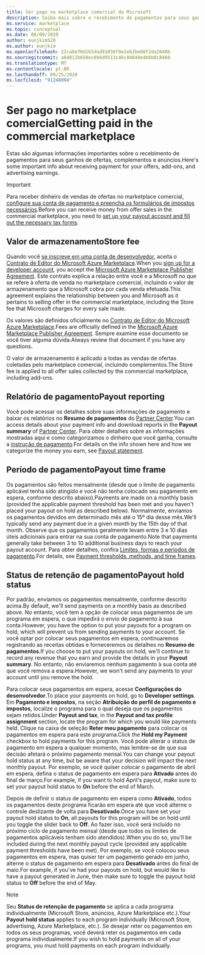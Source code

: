 ```yaml
---
title: Ser pago no marketplace comercial da Microsoft
description: Saiba mais sobre o recebimento de pagamentos para seus ganhos no marketplace comercial da Microsoft.
ms.service: marketplace
ms.topic: conceptual
ms.date: 06/09/2020
author: eunjkim520
ms.author: eunjkim
ms.openlocfilehash: 22ca8ef0d1b5dad91036f0e2eb2be66f2da2640b
ms.sourcegitcommit: a84812b650ec8b6d0513c46c04840e4bbb0c8460
ms.translationtype: MT
ms.contentlocale: pt-BR
ms.lasthandoff: 09/25/2020
ms.locfileid: "91248894"
---
```

# <a name="getting-paid-in-the-commercial-marketplace"></a><span data-ttu-id="50e8b-103">Ser pago no marketplace comercial</span><span class="sxs-lookup"><span data-stu-id="50e8b-103">Getting paid in the commercial marketplace</span></span>

<span data-ttu-id="50e8b-104">Estas são algumas informações importantes sobre o recebimento de pagamentos para seus ganhos de ofertas, complementos e anúncios.</span><span class="sxs-lookup"><span data-stu-id="50e8b-104">Here's some important info about receiving payment for your offers, add-ons, and advertising earnings.</span></span>

> [!IMPORTANT]
> <span data-ttu-id="50e8b-105">Para receber dinheiro de vendas de ofertas no marketplace comercial, [configure sua conta de pagamento e preencha os formulários de impostos necessários](/azure/marketplace/marketplace-payout-account-setup).</span><span class="sxs-lookup"><span data-stu-id="50e8b-105">Before you can receive money from offer sales in the commercial marketplace, you need to [set up your payout account and fill out the necessary tax forms](/azure/marketplace/marketplace-payout-account-setup).</span></span>

## <a name="store-fee"></a><span data-ttu-id="50e8b-106">Valor de armazenamento</span><span class="sxs-lookup"><span data-stu-id="50e8b-106">Store fee</span></span>

<span data-ttu-id="50e8b-107">Quando você [se inscreve em uma conta de desenvolvedor](https://go.microsoft.com/fwlink/p/?LinkID=615100), aceita o [Contrato de Editor do Microsoft Azure Marketplace](https://go.microsoft.com/fwlink/p/?LinkID=699560).</span><span class="sxs-lookup"><span data-stu-id="50e8b-107">When you [sign up for a developer account](https://go.microsoft.com/fwlink/p/?LinkID=615100), you accept the [Microsoft Azure Marketplace Publisher Agreement](https://go.microsoft.com/fwlink/p/?LinkID=699560).</span></span> <span data-ttu-id="50e8b-108">Este contrato explica a relação entre você e a Microsoft no que se refere à oferta de venda no marketplace comercial, incluindo o valor de armazenamento que a Microsoft cobra por cada venda efetuada.</span><span class="sxs-lookup"><span data-stu-id="50e8b-108">This agreement explains the relationship between you and Microsoft as it pertains to selling offer in the commercial marketplace, including the Store fee that Microsoft charges for every sale made.</span></span>

<span data-ttu-id="50e8b-109">Os valores são definidos oficialmente no [Contrato de Editor do Microsoft Azure Marketplace](https://go.microsoft.com/fwlink/p/?LinkID=699560).</span><span class="sxs-lookup"><span data-stu-id="50e8b-109">Fees are officially defined in the [Microsoft Azure Marketplace Publisher Agreement](https://go.microsoft.com/fwlink/p/?LinkID=699560).</span></span> <span data-ttu-id="50e8b-110">Sempre examine esse documento se você tiver alguma dúvida.</span><span class="sxs-lookup"><span data-stu-id="50e8b-110">Always review that document if you have any questions.</span></span>

<span data-ttu-id="50e8b-111">O valor de armazenamento é aplicado a todas as vendas de ofertas coletadas pelo marketplace comercial, incluindo complementos.</span><span class="sxs-lookup"><span data-stu-id="50e8b-111">The Store fee is applied to all offer sales collected by the commercial marketplace, including add-ons.</span></span>

## <a name="payout-reporting"></a><span data-ttu-id="50e8b-112">Relatório de pagamento</span><span class="sxs-lookup"><span data-stu-id="50e8b-112">Payout reporting</span></span>

<span data-ttu-id="50e8b-113">Você pode acessar os detalhes sobre suas informações de pagamento e baixar os relatórios no **Resumo de pagamentos** do [Partner Center](https://partner.microsoft.com/dashboard).</span><span class="sxs-lookup"><span data-stu-id="50e8b-113">You can access details about your payment info and download reports in the **Payout summary** of [Partner Center](https://partner.microsoft.com/dashboard).</span></span> <span data-ttu-id="50e8b-114">Para obter detalhes sobre as informações mostradas aqui e como categorizamos o dinheiro que você ganha, consulte a [instrução de pagamento](payout-statement.md).</span><span class="sxs-lookup"><span data-stu-id="50e8b-114">For details on the info shown here and how we categorize the money you earn, see [Payout statement](payout-statement.md).</span></span>

## <a name="payout-time-frame"></a><span data-ttu-id="50e8b-115">Período de pagamento</span><span class="sxs-lookup"><span data-stu-id="50e8b-115">Payout time frame</span></span>

<span data-ttu-id="50e8b-116">Os pagamentos são feitos mensalmente (desde que o limite de pagamento aplicável tenha sido atingido e você não tenha colocado seu pagamento em espera, conforme descrito abaixo).</span><span class="sxs-lookup"><span data-stu-id="50e8b-116">Payments are made on a monthly basis (provided the applicable payment threshold has been met and you haven't placed your payout on hold as described below).</span></span> <span data-ttu-id="50e8b-117">Normalmente, enviamos os pagamentos devidos em determinado mês até o 15º dia desse mês.</span><span class="sxs-lookup"><span data-stu-id="50e8b-117">We'll typically send any payment due in a given month by the 15th day of that month.</span></span> <span data-ttu-id="50e8b-118">Observe que os pagamentos geralmente levam entre 3 e 10 dias úteis adicionais para entrar na sua conta de pagamento.</span><span class="sxs-lookup"><span data-stu-id="50e8b-118">Note that payments generally take between 3 to 10 additional business days to reach your payout account.</span></span> <span data-ttu-id="50e8b-119">Para obter detalhes, confira [Limites, formas e períodos de pagamento](payment-thresholds-methods-timeframes.md).</span><span class="sxs-lookup"><span data-stu-id="50e8b-119">For details, see [Payment thresholds, methods, and time frames](payment-thresholds-methods-timeframes.md).</span></span>

## <a name="payout-hold-status"></a><span data-ttu-id="50e8b-120">Status de retenção de pagamento</span><span class="sxs-lookup"><span data-stu-id="50e8b-120">Payout hold status</span></span>

<span data-ttu-id="50e8b-121">Por padrão, enviamos os pagamentos mensalmente, conforme descrito acima.</span><span class="sxs-lookup"><span data-stu-id="50e8b-121">By default, we'll send payments on a monthly basis as described above.</span></span> <span data-ttu-id="50e8b-122">No entanto, você tem a opção de colocar seus pagamentos de um programa em espera, o que impedirá o envio de pagamento à sua conta.</span><span class="sxs-lookup"><span data-stu-id="50e8b-122">However, you have the option to put your payouts for a program on hold, which will prevent us from sending payments to your account.</span></span> <span data-ttu-id="50e8b-123">Se você optar por colocar seus pagamentos em espera, continuaremos registrando as receitas obtidas e forneceremos os detalhes no **Resumo de pagamentos**.</span><span class="sxs-lookup"><span data-stu-id="50e8b-123">If you choose to put your payouts on hold, we'll continue to record any revenue that you earn and provide the details in your **Payout summary**.</span></span> <span data-ttu-id="50e8b-124">No entanto, não enviaremos nenhum pagamento à sua conta até que você remova a espera.</span><span class="sxs-lookup"><span data-stu-id="50e8b-124">However, we won't send any payments to your account until you remove the hold.</span></span>

<span data-ttu-id="50e8b-125">Para colocar seus pagamentos em espera, acesse **Configurações do desenvolvedor**.</span><span class="sxs-lookup"><span data-stu-id="50e8b-125">To place your payments on hold, go to **Developer settings**.</span></span> <span data-ttu-id="50e8b-126">Em **Pagamento e impostos**, na seção **Atribuição do perfil de pagamento e impostos**, localize o programa para o qual deseja que os pagamentos sejam retidos.</span><span class="sxs-lookup"><span data-stu-id="50e8b-126">Under **Payout and tax**, in the **Payout and tax profile assignment** section, locate the program for which you would like payments held.</span></span> <span data-ttu-id="50e8b-127">Clique na caixa de seleção **Reter meu pagamento** para colocar os pagamentos em espera para este programa.</span><span class="sxs-lookup"><span data-stu-id="50e8b-127">Click the **Hold my Payment** checkbox to hold payments for this program.</span></span> <span data-ttu-id="50e8b-128">Você pode alterar o status de pagamento em espera a qualquer momento, mas lembre-se de que sua decisão afetará o próximo pagamento mensal.</span><span class="sxs-lookup"><span data-stu-id="50e8b-128">You can change your payout hold status at any time, but be aware that your decision will impact the next monthly payout.</span></span> <span data-ttu-id="50e8b-129">Por exemplo, se você quiser colocar o pagamento de abril em espera, defina o status de pagamento em espera para **Ativado** antes do final de março.</span><span class="sxs-lookup"><span data-stu-id="50e8b-129">For example, if you want to hold April's payout, make sure to set your payout hold status to **On** before the end of March.</span></span>

<span data-ttu-id="50e8b-130">Depois de definir o status de pagamento em espera como **Ativado**, todos os pagamentos deste programa ficarão em espera até que você alterne o controle deslizante de volta para **Desativado**.</span><span class="sxs-lookup"><span data-stu-id="50e8b-130">Once you have set your payout hold status to **On**, all payouts for this program will be on hold until you toggle the slider back to **Off**.</span></span> <span data-ttu-id="50e8b-131">Ao fazer isso, você será incluído no próximo ciclo de pagamento mensal (desde que todos os limites de pagamentos aplicáveis tenham sido atendidos).</span><span class="sxs-lookup"><span data-stu-id="50e8b-131">When you do so, you'll be included during the next monthly payout cycle (provided any applicable payment thresholds have been met).</span></span> <span data-ttu-id="50e8b-132">Por exemplo, se você colocou seus pagamentos em espera, mas quiser ter um pagamento gerado em junho, alterne o status de pagamento em espera para **Desativado** antes do final de maio.</span><span class="sxs-lookup"><span data-stu-id="50e8b-132">For example, if you've had your payouts on hold, but would like to have a payout generated in June, then make sure to toggle the payout hold status to **Off** before the end of May.</span></span>

> [!NOTE]
> <span data-ttu-id="50e8b-133">Seu **Status de retenção de pagamento** se aplica a cada programa individualmente (Microsoft Store, anúncios, Azure Marketplace etc.).</span><span class="sxs-lookup"><span data-stu-id="50e8b-133">Your **Payout hold status** applies to each program individually (Microsoft Store, advertising, Azure Marketplace, etc.).</span></span> <span data-ttu-id="50e8b-134">Se desejar reter os pagamentos em todos os seus programas, você deverá reter os pagamentos em cada programa individualmente.</span><span class="sxs-lookup"><span data-stu-id="50e8b-134">If you wish to hold payments on all of your programs, you must hold payments on each program individually.</span></span>

